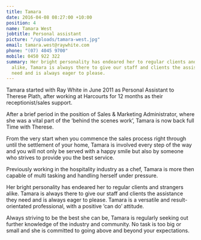 ```yaml
---
title: Tamara
date: 2016-04-08 08:27:00 +10:00
position: 4
name: Tamara West
jobtitle: Personal assistant
picture: "/uploads/tamara-west.jpg"
email: tamara.west@raywhite.com
phone: "(07) 4045 9700"
mobile: 0450 922 322
summary: Her bright personality has endeared her to regular clients and strangers
  alike, Tamara is always there to give our staff and clients the assistance they
  need and is always eager to please.
---
```


Tamara started with Ray White in June 2011 as Personal Assistant to Therese Plath, after working at Harcourts for 12 months as their receptionist/sales support.

After a brief period in the position of Sales & Marketing Administrator, where she was a vital part of the ‘behind the scenes work’, Tamara is now back full Time with Therese.

From the very start when you commence the sales process right through until the settlement of your home, Tamara is involved every step of the way and you will not only be served with a happy smile but also by someone who strives to provide you the best service.

Previously working in the hospitality industry as a chef, Tamara is more then capable of multi tasking and handling herself under pressure.

Her bright personality has endeared her to regular clients and strangers alike. Tamara is always there to give our staff and clients the assistance they need and is always eager to please. Tamara is a versatile and result-orientated professional, with a positive ’can do’ attitude.

Always  striving to be the best she can be, Tamara is regularly seeking out further knowledge of the industry and community. No task is too big or small and she is committed to going above and beyond your expectations.

